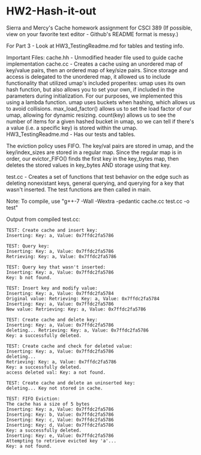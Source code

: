 # HW2-Hash-it-out
Sierra and Mercy's Cache homework assignment for CSCI 389 (If possible, view on your favorite text editor - Github's README format is messy.)

For Part 3 - Look at HW3_TestingReadme.md for tables and testing info.

Important Files: 
cache.hh - Unmodified header file used to guide cache implementation
cache.cc - Creates a cache using an unordered map of key/value pairs, then an ordered map of key/size pairs.
Since storage and access is delegated to the unordered map, it allowed us to include functionality that utilized 
umap's included properites:
  umap uses its own hash function, but also allows you to set your own, if included in the parameters during initialization.
    For our purposes, we implemented this using a lambda function.
  umap uses buckets when hashing, which allows us to avoid collisions.
  max_load_factor() allows us to set the load factor of our umap, allowing for dynamic resizing.
  count(key) allows us to see the number of items for a given hashed bucket in umap, so we can tell if there's a value (i.e. a specific key) is stored within the umap.
HW3_TestingReadme.md - Has our tests and tables.
  
The eviction policy uses FIFO. The key/val pairs are stored in umap, and the key/index_sizes are stored in a regular map. Since the regular map is in 
order, our evictor_FIFO() finds the first key in the key_bytes map, then deletes the stored values in key_bytes AND storage using that key.

test.cc - Creates a set of functions that test behavior on the edge such as deleting nonexistant keys, general querying, 
and querying for a key that wasn't inserted. The test functions are then called in main.

Note: To compile, use "g++-7 -Wall -Wextra -pedantic cache.cc test.cc -o test"

Output from compiled test.cc:
```
TEST: Create cache and insert key:
Inserting: Key: a, Value: 0x7ffdc2fa5786

TEST: Query key:
Inserting: Key: a, Value: 0x7ffdc2fa5786
Retrieving: Key: a, Value: 0x7ffdc2fa5786

TEST: Query key that wasn't inserted:
Inserting: Key: a, Value: 0x7ffdc2fa5786
Key: b not found.

TEST: Insert key and modify value:
Inserting: Key: a, Value: 0x7ffdc2fa5784
Original value: Retrieving: Key: a, Value: 0x7ffdc2fa5784
Inserting: Key: a, Value: 0x7ffdc2fa5786
New value: Retrieving: Key: a, Value: 0x7ffdc2fa5786

TEST: Create cache and delete key:
Inserting: Key: a, Value: 0x7ffdc2fa5786
deleting... Retrieving: Key: a, Value: 0x7ffdc2fa5786
Key: a successfully deleted.

TEST: Create cache and check for deleted value:
Inserting: Key: a, Value: 0x7ffdc2fa5786
deleting... 
Retrieving: Key: a, Value: 0x7ffdc2fa5786
Key: a successfully deleted.
access deleted val: Key: a not found.

TEST: Create cache and delete an uninserted key:
deleting... Key not stored in cache.

TEST: FIFO Eviction:
The cache has a size of 5 bytes
Inserting: Key: a, Value: 0x7ffdc2fa5786
Inserting: Key: b, Value: 0x7ffdc2fa5786
Inserting: Key: c, Value: 0x7ffdc2fa5786
Inserting: Key: d, Value: 0x7ffdc2fa5786
Key: a successfully deleted.
Inserting: Key: e, Value: 0x7ffdc2fa5786
Attempting to retrieve evicted key 'a'...
Key: a not found.
```

